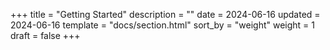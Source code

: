 +++
title = "Getting Started"
description = ""
date = 2024-06-16
updated = 2024-06-16
template = "docs/section.html"
sort_by = "weight"
weight = 1
draft = false
+++
